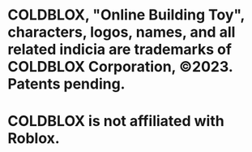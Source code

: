 # COLDBLOX, "Online Building Toy", characters, logos, names, and all related indicia are trademarks of COLDBLOX Corporation, ©2023. Patents pending.
# COLDBLOX is not affiliated with Roblox.
